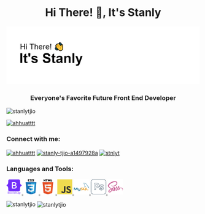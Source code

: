 <h1 align="center">Hi There! 👋, It's Stanly</h1>
<img src="header.png"></img>
<h3 align="center">Everyone's Favorite Future Front End Developer</h3>

<p align="left"> <img src="https://komarev.com/ghpvc/?username=stanlytjio&label=Profile%20views&color=0e75b6&style=flat" alt="stanlytjio" /> </p>

<p align="left"> <a href="https://twitter.com/ahhuatttt" target="blank"><img src="https://img.shields.io/twitter/follow/ahhuatttt?logo=twitter&style=for-the-badge" alt="ahhuatttt" /></a> </p>

<h3 align="left">Connect with me:</h3>
<p align="left">
<a href="https://twitter.com/ahhuatttt" target="blank"><img align="center" src="https://raw.githubusercontent.com/rahuldkjain/github-profile-readme-generator/master/src/images/icons/Social/twitter.svg" alt="ahhuatttt" height="30" width="40" /></a>
<a href="https://linkedin.com/in/stanly-tjio-a1497928a" target="blank"><img align="center" src="https://raw.githubusercontent.com/rahuldkjain/github-profile-readme-generator/master/src/images/icons/Social/linked-in-alt.svg" alt="stanly-tjio-a1497928a" height="30" width="40" /></a>
<a href="https://instagram.com/stnlyt" target="blank"><img align="center" src="https://raw.githubusercontent.com/rahuldkjain/github-profile-readme-generator/master/src/images/icons/Social/instagram.svg" alt="stnlyt" height="30" width="40" /></a>
</p>

<h3 align="left">Languages and Tools:</h3>
<p align="left"> <a href="https://getbootstrap.com" target="_blank" rel="noreferrer"> <img src="https://raw.githubusercontent.com/devicons/devicon/master/icons/bootstrap/bootstrap-plain-wordmark.svg" alt="bootstrap" width="40" height="40"/> </a> <a href="https://www.w3schools.com/css/" target="_blank" rel="noreferrer"> <img src="https://raw.githubusercontent.com/devicons/devicon/master/icons/css3/css3-original-wordmark.svg" alt="css3" width="40" height="40"/> </a> <a href="https://www.w3.org/html/" target="_blank" rel="noreferrer"> <img src="https://raw.githubusercontent.com/devicons/devicon/master/icons/html5/html5-original-wordmark.svg" alt="html5" width="40" height="40"/> </a> <a href="https://developer.mozilla.org/en-US/docs/Web/JavaScript" target="_blank" rel="noreferrer"> <img src="https://raw.githubusercontent.com/devicons/devicon/master/icons/javascript/javascript-original.svg" alt="javascript" width="40" height="40"/> </a> <a href="https://www.mysql.com/" target="_blank" rel="noreferrer"> <img src="https://raw.githubusercontent.com/devicons/devicon/master/icons/mysql/mysql-original-wordmark.svg" alt="mysql" width="40" height="40"/> </a> <a href="https://www.photoshop.com/en" target="_blank" rel="noreferrer"> <img src="https://raw.githubusercontent.com/devicons/devicon/master/icons/photoshop/photoshop-line.svg" alt="photoshop" width="40" height="40"/> </a> <a href="https://sass-lang.com" target="_blank" rel="noreferrer"> <img src="https://raw.githubusercontent.com/devicons/devicon/master/icons/sass/sass-original.svg" alt="sass" width="40" height="40"/> </a> </p>

<p><img align="left" src="https://github-readme-stats.vercel.app/api/top-langs?username=stanlytjio&show_icons=true&locale=en&layout=compact" alt="stanlytjio" /></p>

<p>&nbsp;<img align="center" src="https://github-readme-stats.vercel.app/api?username=stanlytjio&show_icons=true&locale=en" alt="stanlytjio" /></p>
